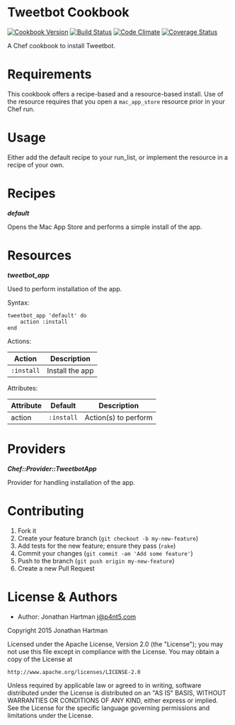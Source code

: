 Tweetbot Cookbook
=================
[![Cookbook Version](https://img.shields.io/cookbook/v/tweetbot.svg)][cookbook]
[![Build Status](https://img.shields.io/travis/RoboticCheese/tweetbot-chef.svg)][travis]
[![Code Climate](https://img.shields.io/codeclimate/github/RoboticCheese/tweetbot-chef.svg)][codeclimate]
[![Coverage Status](https://img.shields.io/coveralls/RoboticCheese/tweetbot-chef.svg)][coveralls]

[cookbook]: https://supermarket.chef.io/cookbooks/tweetbot
[travis]: https://travis-ci.org/RoboticCheese/tweetbot-chef
[codeclimate]: https://codeclimate.com/github/RoboticCheese/tweetbot-chef
[coveralls]: https://coveralls.io/r/RoboticCheese/tweetbot-chef

A Chef cookbook to install Tweetbot.

Requirements
============

This cookbook offers a recipe-based and a resource-based install. Use of the
resource requires that you open a `mac_app_store` resource prior in your Chef
run.

Usage
=====

Either add the default recipe to your run_list, or implement the resource in
a recipe of your own.

Recipes
=======

***default***

Opens the Mac App Store and performs a simple install of the app.

Resources
=========

***tweetbot_app***

Used to perform installation of the app.

Syntax:

    tweetbot_app 'default' do
        action :install
    end

Actions:

| Action     | Description     |
|------------|-----------------|
| `:install` | Install the app |

Attributes:

| Attribute  | Default        | Description          |
|------------|----------------|----------------------|
| action     | `:install`     | Action(s) to perform |

Providers
=========

***Chef::Provider::TweetbotApp***

Provider for handling installation of the app.

Contributing
============

1. Fork it
2. Create your feature branch (`git checkout -b my-new-feature`)
3. Add tests for the new feature; ensure they pass (`rake`)
4. Commit your changes (`git commit -am 'Add some feature'`)
5. Push to the branch (`git push origin my-new-feature`)
6. Create a new Pull Request

License & Authors
=================
- Author: Jonathan Hartman <j@p4nt5.com>

Copyright 2015 Jonathan Hartman

Licensed under the Apache License, Version 2.0 (the "License");
you may not use this file except in compliance with the License.
You may obtain a copy of the License at

    http://www.apache.org/licenses/LICENSE-2.0

Unless required by applicable law or agreed to in writing, software
distributed under the License is distributed on an "AS IS" BASIS,
WITHOUT WARRANTIES OR CONDITIONS OF ANY KIND, either express or implied.
See the License for the specific language governing permissions and
limitations under the License.
